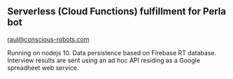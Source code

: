 ## Serverless (Cloud Functions) fulfillment for Perla bot
raul@conscious-robots.com 

Running on nodejs 10. 
Data persistence based on Firebase RT database. 
Interview results are sent using an ad hoc API residing as a Google spreadheet web service. 
